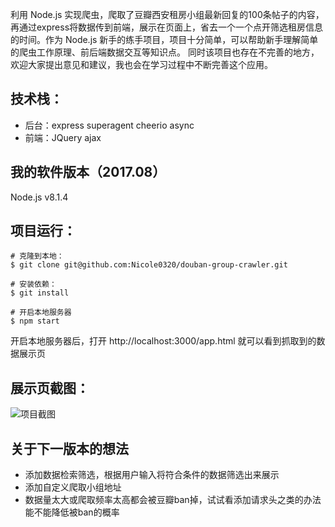 利用 Node.js 实现爬虫，爬取了豆瓣西安租房小组最新回复的100条帖子的内容，再通过express将数据传到前端，展示在页面上，省去一个一个点开筛选租房信息的时间。作为 Node.js 新手的练手项目，项目十分简单，可以帮助新手理解简单的爬虫工作原理、前后端数据交互等知识点。
同时该项目也存在不完善的地方，欢迎大家提出意见和建议，我也会在学习过程中不断完善这个应用。

## 技术栈：
- 后台：express superagent cheerio async
- 前端：JQuery ajax

## 我的软件版本（2017.08）
Node.js v8.1.4

## 项目运行：

```
# 克隆到本地：
$ git clone git@github.com:Nicole0320/douban-group-crawler.git

# 安装依赖：
$ git install

# 开启本地服务器
$ npm start
```
开启本地服务器后，打开 http://localhost:3000/app.html 就可以看到抓取到的数据展示页

## 展示页截图：
![项目截图](https://raw.githubusercontent.com/Nicole0320/douban-group-crawler/master/APP/douban.PNG)

## 关于下一版本的想法
- 添加数据检索筛选，根据用户输入将符合条件的数据筛选出来展示
- 添加自定义爬取小组地址
- 数据量太大或爬取频率太高都会被豆瓣ban掉，试试看添加请求头之类的办法能不能降低被ban的概率